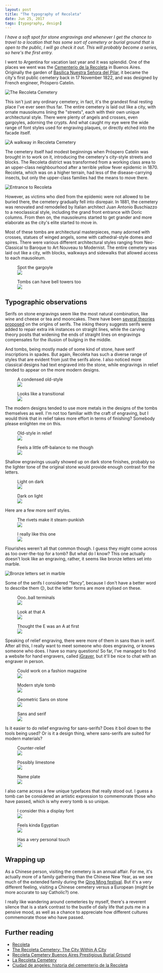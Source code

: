 ```yaml
---
layout: post
title: "The typography of Recoleta"
date: Jun 25, 2017
tags: [typography, design]
---
```

*I have a soft spot for stone engravings and whenever I get the chance to travel to a location that has some sort of cemetery or burial ground that is open to the public, I will go check it out. This will probably become a series, so here's the first entry.*

I went to Argentina for vacation last year and it was splendid. One of the places we went was the [Cementerio de la Recoleta](https://turismo.buenosaires.gob.ar/en/otros-establecimientos/recoleta-cemetery) in Buenos Aires. Originally the garden of [Basílica Nuestra Señora del Pilar](http://www.basilicadelpilar.org.ar/), it became the city's first public cemetery back in 17 November 1822, and was designed by French engineer, Próspero Catelin.

<img srcset="{{ site.url }}/images/posts/argentina/recoleta-480.jpg 480w, {{ site.url }}/images/posts/argentina/recoleta-640.jpg 640w, {{ site.url }}/images/posts/argentina/recoleta-960.jpg 960w, {{ site.url }}/images/posts/argentina/recoleta-1280.jpg 1280w" sizes="(max-width: 400px) 100vw, (max-width: 960px) 75vw, 640px" src="{{ site.url }}/images/posts/argentina/recoleta-640.jpg" alt="The Recoleta Cemetery" />

This isn't just any ordinary cemetery, in fact, it's the grandest final resting place I've ever seen thus far. The entire cemetery is laid out like a city, with ornate mausoleums lining the "streets", each with their own unique architectural style. There were plenty of angels and crosses, even gargoyles, adorning the crypts. And what caught my eye were the wide range of font styles used for engraving plaques, or directly etched into the facade itself.

<img srcset="{{ site.url }}/images/posts/argentina/tombs-480.jpg 480w, {{ site.url }}/images/posts/argentina/tombs-640.jpg 640w, {{ site.url }}/images/posts/argentina/tombs-960.jpg 960w, {{ site.url }}/images/posts/argentina/tombs-1280.jpg 1280w" sizes="(max-width: 400px) 100vw, (max-width: 960px) 75vw, 640px" src="{{ site.url }}/images/posts/argentina/tombs-640.jpg" alt="A walkway in Recoleta Cemetery" />

The cemetery itself had modest beginnings when Próspero Catelin was brought in to work on it, introducing the cemetery's city-style streets and blocks. The Recoleta district was transformed from a working class area to an upper-class neighbourhood after a terrible yellow fever epidemic in 1870. Recoleta, which was on a higher terrain, had less of the disease-carrying insects, but only the upper-class families had the means to move there.

<img srcset="{{ site.url }}/images/posts/argentina/entrance-480.jpg 480w, {{ site.url }}/images/posts/argentina/entrance-640.jpg 640w, {{ site.url }}/images/posts/argentina/entrance-960.jpg 960w, {{ site.url }}/images/posts/argentina/entrance-1280.jpg 1280w" sizes="(max-width: 400px) 100vw, (max-width: 960px) 75vw, 640px" src="{{ site.url }}/images/posts/argentina/entrance-640.jpg" alt="Entrance to Recoleta" />

However, as victims who died from the epidemic were not allowed to be buried there, the cemetery gradually fell into disrepair. In 1881, the cemetery was renovated and remodelled by Italian architect Juan Antonio Buschiazzo to a neoclassical style, including the grand front entrance with Doric columns. From then on, the mausoleums started to get grander and more elaborate as the city's elite started to move in.

Most of these tombs are architectural masterpieces, many adorned with crosses, statues of winged angels, some with cathedral-style domes and spires. There were various different architectural styles ranging from Neo-Classical to Baroque to Art Nouveau to Modernist. The entire cemetery was laid out like a city, with blocks, walkways and sidewalks that allowed access to each mausoleum.

<div class="figure-wrapper">
    <figure class="multiple">
        <figcaption>Spot the gargoyle</figcaption>
        <img src="{{ site.url }}/images/posts/argentina/tomb1.jpg" srcset="{{ site.url }}/images/posts/argentina/tomb1@2x.jpg 2x" />
    </figure>
    <figure class="multiple">
        <figcaption>Tombs can have bell towers too</figcaption>
        <img src="{{ site.url }}/images/posts/argentina/tomb2.jpg" srcset="{{ site.url }}/images/posts/argentina/tomb2@2x.jpg 2x" />
    </figure>
</div>

## Typographic observations

Serifs on stone engravings seem like the most natural combination, like wine and cheese or tea and mooncakes. There have been [several theories proposed](https://books.google.com.sg/books?id=oHNtDQAAQBAJ&pg=PA24&lpg=PA24&dq=origin+of+serifs&source=bl&ots=kDt23rt6Ds&sig=GLNSxFg6qX8wvnfH3I7y4am_44Y&hl=en&sa=X&ved=0ahUKEwi176_D6NLUAhXEso8KHSIMAJw4ChDoAQg8MAc#v=onepage&q=origin%20of%20serifs&f=false) on the origins of serifs. The inking theory suggests serifs were added to repair extra ink instances on straight lines, while the carving theory posits that widening the ends of straight lines on engravings compensates for the illusion of bulging in the middle.

And tombs, being mostly made of some kind of stone, have serif inscriptions in spades. But again, Recoleta has such a diverse range of styles that are evident from just the serifs alone. I also noticed more classical designs had text engraved into the stone, while engravings in relief tended to appear on the more modern designs.

<div class="figure-wrapper">
    <figure class="multiple">
        <figcaption>A condensed old-style</figcaption>
        <img src="{{ site.url }}/images/posts/argentina/old-school.jpg" srcset="{{ site.url }}/images/posts/argentina/old-school@2x.jpg 2x" />
    </figure>
    <figure class="multiple">
        <figcaption>Looks like a transitional</figcaption>
        <img src="{{ site.url }}/images/posts/argentina/old-school2.jpg" srcset="{{ site.url }}/images/posts/argentina/old-school2@2x.jpg 2x" />
    </figure>
</div>

The modern designs tended to use more metals in the designs of the tombs themselves as well. I'm not too familiar with the craft of engraving, but I would think that in relief takes more effort in terms of finishing? Somebody please enlighten me on this.

<div class="figure-wrapper">
    <figure class="multiple">
        <figcaption>Old-style in relief</figcaption>
        <img src="{{ site.url }}/images/posts/argentina/modern2.jpg" srcset="{{ site.url }}/images/posts/argentina/modern2@2x.jpg 2x" />
    </figure>
    <figure class="multiple">
        <figcaption>Feels a little off-balance to me though</figcaption>
        <img src="{{ site.url }}/images/posts/argentina/modern.jpg" srcset="{{ site.url }}/images/posts/argentina/modern@2x.jpg 2x" />
    </figure>
</div>

Shallow engravings usually showed up on dark stone finishes, probably so the lighter tone of the original stone would provide enough contrast for the letters.

<div class="figure-wrapper">
    <figure class="multiple">
        <figcaption>Light on dark</figcaption>
        <img src="{{ site.url }}/images/posts/argentina/shallow2.jpg" srcset="{{ site.url }}/images/posts/argentina/shallow2@2x.jpg 2x" />
    </figure>
    <figure class="multiple">
        <figcaption>Dark on light</figcaption>
        <img src="{{ site.url }}/images/posts/argentina/shallow.jpg" srcset="{{ site.url }}/images/posts/argentina/shallow@2x.jpg 2x" />
    </figure>
</div>

Here are a few more serif styles.

<div class="figure-wrapper">
    <figure class="multiple">
        <figcaption>The rivets make it steam-punkish</figcaption>
        <img src="{{ site.url }}/images/posts/argentina/random.jpg" />
    </figure>
    <figure class="multiple">
        <figcaption>I really like this one</figcaption>
        <img src="{{ site.url }}/images/posts/argentina/random2.jpg" srcset="{{ site.url }}/images/posts/argentina/random2@2x.jpg 2x" />
    </figure>
</div>

Flourishes weren't all that common though. I guess they might come across as too over-the-top for a tomb? But what do I know? This one actually doesn't look like an engraving, rather, it seems like bronze letters set into marble.

<img src="{{ site.url }}/images/posts/argentina/flourish.jpg" alt="Bronze letters set in marble" />

Some of the serifs I considered “fancy”, because I don't have a better word to describe them <span class="emoji" role="img" tabindex="0" aria-label="pensive face">&#x1F614;</span>, but the letter forms are more stylised on these.

<div class="figure-wrapper">
    <figure class="multiple">
        <figcaption>Ooo..ball terminals</figcaption>
        <img src="{{ site.url }}/images/posts/argentina/fancy2.jpg" srcset="{{ site.url }}/images/posts/argentina/fancy2@2x.jpg 2x" />
    </figure>
    <figure class="multiple">
        <figcaption>Look at that A</figcaption>
        <img src="{{ site.url }}/images/posts/argentina/fancy3.jpg" srcset="{{ site.url }}/images/posts/argentina/fancy3@2x.jpg 2x" />
    </figure>
</div>

<figure>
    <figcaption>Thought the E was an A at first</figcaption>
    <img src="{{ site.url }}/images/posts/argentina/fancy.jpg" />
</figure>

Speaking of relief engraving, there were more of them in sans than in serif. After all this, I really want to meet someone who does engraving, or knows someone who does. I have so many questions! So far, I've managed to find a website for hand engravers, called [iGraver](http://www.igraver.com/), but it'll be nice to chat with an engraver in person.

<div class="figure-wrapper">
    <figure class="multiple">
        <figcaption>Could work on a fashion magazine</figcaption>
        <img src="{{ site.url }}/images/posts/argentina/classy.jpg" srcset="{{ site.url }}/images/posts/argentina/classy@2x.jpg 2x" />
    </figure>
    <figure class="multiple">
        <figcaption>Modern style tomb</figcaption>
        <img src="{{ site.url }}/images/posts/argentina/classy2.jpg" srcset="{{ site.url }}/images/posts/argentina/classy2@2x.jpg 2x" />
    </figure>
</div>

<div class="figure-wrapper">
    <figure class="multiple">
        <figcaption>Geometric Sans on stone</figcaption>
        <img src="{{ site.url }}/images/posts/argentina/framed.jpg" srcset="{{ site.url }}/images/posts/argentina/framed@2x.jpg 2x" />
    </figure>
    <figure class="multiple">
        <figcaption>Sans and serif</figcaption>
        <img src="{{ site.url }}/images/posts/argentina/framed2.jpg" srcset="{{ site.url }}/images/posts/argentina/framed2@2x.jpg 2x" />
    </figure>
</div>

Is it easier to do relief engraving for sans-serifs? Does it boil down to the tools being used? Or is it a design thing, where sans-serifs are suited for modern materials?

<div class="figure-wrapper">
    <figure class="multiple">
        <figcaption>Counter-relief</figcaption>
        <img src="{{ site.url }}/images/posts/argentina/insetsans.jpg" srcset="{{ site.url }}/images/posts/argentina/insetsans@2x.jpg 2x" />
    </figure>
    <figure class="multiple">
        <figcaption>Possibly limestone</figcaption>
        <img src="{{ site.url }}/images/posts/argentina/stone.jpg" srcset="{{ site.url }}/images/posts/argentina/stone@2x.jpg 2x" />
    </figure>
    <figure class="multiple">
        <figcaption>Name plate</figcaption>
        <img src="{{ site.url }}/images/posts/argentina/plated.jpg" srcset="{{ site.url }}/images/posts/argentina/plated@2x.jpg 2x" />
    </figure>
</div>

I also came across a few unique typefaces that really stood out. I guess a tomb can be considered an artistic expression to commemorate those who have passed, which is why every tomb is so unique.

<div class="figure-wrapper">
    <figure class="multiple">
        <figcaption>I consider this a display font</figcaption>
        <img src="{{ site.url }}/images/posts/argentina/egyptian.jpg" srcset="{{ site.url }}/images/posts/argentina/egyptian@2x.jpg 2x" />
    </figure>
    <figure class="multiple">
        <figcaption>Feels kinda Egyptian</figcaption>
        <img src="{{ site.url }}/images/posts/argentina/egyptian2.jpg" srcset="{{ site.url }}/images/posts/argentina/egyptian2@2x.jpg 2x" />
    </figure>
</div>

<figure>
    <figcaption>Has a very personal touch</figcaption>
    <img src="{{ site.url }}/images/posts/argentina/handwritten.jpg" srcset="{{ site.url }}/images/posts/argentina/handwritten@2x.jpg 2x" />
</figure>

## Wrapping up

As a Chinese person, visiting the cemetery is an annual affair. For me, it's actually more of a family gathering than the Chinese New Year, as we see much of the extended family during the [Qing Ming festival](http://www.visitpenang.gov.my/portal3/component/events/%3Ftask=view_detail&agid=199&year=2009&month=4&day=4). But it's a very different feeling, visiting a Chinese cemetery versus a European (might be more accurate to say Catholic?) one. 

I really like wandering around cemeteries by myself, there's a reverent silence that is a stark contrast to the bustle of daily life that puts me in a pensive mood, as well as a chance to appreciate how different cultures commemorate those who have passed.

## Further reading

<ul>
  <li class="no-margin"><a href="http://www.buenosaires.gob.ar/laciudad/barrios/recoleta">Recoleta</a></li>
  <li class="no-margin"><a href="https://mysendoff.com/2012/10/the-recoleta-cemetery-the-city-within-a-city/">The Recoleta Cemetery: The City Within A City</a></li>
  <li class="no-margin"><a href="http://wander-argentina.com/recoleta-cemetery/">Recoleta Cemetery Buenos Aires Prestigious Burial Ground</a></li>
  <li class="no-margin"><a href="http://u-in-u.com/art-destinations/argentina/buenos-aires/more-places/cementerio-recoleta/">La Recoleta Cemetery</a></li>
  <li><a href="http://www.worldcat.org/title/ciudad-de-angeles-historia-del-cementerio-de-la-recoleta/oclc/49411769">Ciudad de angeles: historia del cementerio de la Recoleta</a></li>
</ul>
